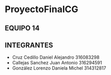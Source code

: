 # ProyectoFinalCG

## EQUIPO 14
## INTEGRANTES
- Cruz Cedillo Daniel Alejandro 316083298 
- Callejas Sanchez Juan Antonio 316294591 
- González Lorenzo Daniela Michel 314312817
